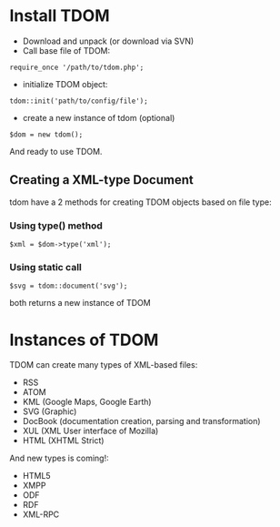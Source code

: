 # Install TDOM #

  * Download and unpack (or download via SVN)
  * Call base file of TDOM:

```
require_once '/path/to/tdom.php';
```
  * initialize TDOM object:
```
tdom::init('path/to/config/file');
```
  * create a new instance of tdom (optional)
```
$dom = new tdom();
```

And ready to use TDOM.

## Creating a XML-type Document ##

tdom have a 2 methods for creating TDOM objects based on file type:

### Using type() method ###
```
$xml = $dom->type('xml');
```

### Using static call ###

```
$svg = tdom::document('svg');
```

both returns a new instance of TDOM

# Instances of TDOM #

TDOM can create many types of XML-based files:

  * RSS
  * ATOM
  * KML (Google Maps, Google Earth)
  * SVG (Graphic)
  * DocBook (documentation creation, parsing and transformation)
  * XUL (XML User interface of Mozilla)
  * HTML (XHTML Strict)

And new types is coming!:
  * HTML5
  * XMPP
  * ODF
  * RDF
  * XML-RPC